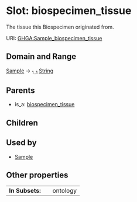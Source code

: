 
# Slot: biospecimen_tissue


The tissue this Biospecimen originated from.

URI: [GHGA:Sample_biospecimen_tissue](https://w3id.org/GHGA/Sample_biospecimen_tissue)


## Domain and Range

[Sample](Sample.md) &#8594;  <sub>1..1</sub> [String](types/String.md)

## Parents

 *  is_a: [biospecimen_tissue](biospecimen_tissue.md)

## Children


## Used by

 * [Sample](Sample.md)

## Other properties

|  |  |  |
| --- | --- | --- |
| **In Subsets:** | | ontology |

